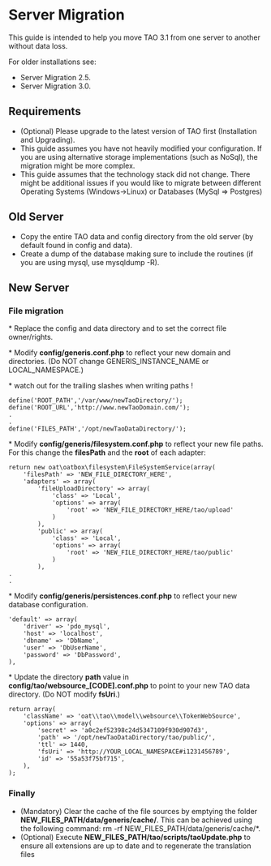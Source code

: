 <!--
parent: 'Administrator Guide'
created_at: '2015-07-14 18:52:42'
updated_at: '2016-08-12 11:34:55'
authors:
    - 'Joel Bout'
tags:
    - 'Administrator Guide'
-->

Server Migration
================

This guide is intended to help you move TAO 3.1 from one server to another without data loss.

For older installations see:

-   Server Migration 2.5.
-   Server Migration 3.0.

Requirements
------------

-   (Optional) Please upgrade to the latest version of TAO first (Installation and Upgrading).
-   This guide assumes you have not heavily modified your configuration. If you are using alternative storage implementations (such as NoSql), the migration might be more complex.
-   This guide assumes that the technology stack did not change. There might be additional issues if you would like to migrate between different Operating Systems (Windows->Linux) or Databases (MySql => Postgres)

Old Server
----------

-   Copy the entire TAO data and config directory from the old server (by default found in config and data).
-   Create a dump of the database making sure to include the routines (if you are using mysql, use mysqldump -R).

New Server
----------

### File migration

\* Replace the config and data directory and to set the correct file owner/rights.

\* Modify **config/generis.conf.php** to reflect your new domain and directories. (Do NOT change GENERIS_INSTANCE_NAME or LOCAL_NAMESPACE.)

\* watch out for the trailing slashes when writing paths !

    define('ROOT_PATH','/var/www/newTaoDirectory/');
    define('ROOT_URL','http://www.newTaoDomain.com/');
    .
    .
    define('FILES_PATH','/opt/newTaoDataDirectory/');

\* Modify **config/generis/filesystem.conf.php** to reflect your new file paths. For this change the **filesPath** and the **root** of each adapter:

    return new oat\oatbox\filesystem\FileSystemService(array(
        'filesPath' => 'NEW_FILE_DIRECTORY_HERE',
        'adapters' => array(
            'fileUploadDirectory' => array(
                'class' => 'Local',
                'options' => array(
                    'root' => 'NEW_FILE_DIRECTORY_HERE/tao/upload'
                )
            ),
            'public' => array(
                'class' => 'Local',
                'options' => array(
                    'root' => 'NEW_FILE_DIRECTORY_HERE/tao/public'
                )
            ),
    .
    .

\* Modify **config/generis/persistences.conf.php** to reflect your new database configuration.

    'default' => array(
        'driver' => 'pdo_mysql',
        'host' => 'localhost',
        'dbname' => 'DbName',
        'user' => 'DbUserName',
        'password' => 'DbPassword',
    ),

\* Update the directory **path** value in **config/tao/websource_[CODE].conf.php** to point to your new TAO data directory. (Do NOT modify **fsUri**.)

    return array(
        'className' => 'oat\\tao\\model\\websource\\TokenWebSource',
        'options' => array(
            'secret' => 'a0c2ef52398c24d5347109f930d907d3',
            'path' => '/opt/newTaoDataDirectory/tao/public/',
            'ttl' => 1440,
            'fsUri' => 'http://YOUR_LOCAL_NAMESPACE#i1231456789',
            'id' => '55a53f75bf715',
        ),
    );

### Finally

-   (Mandatory) Clear the cache of the file sources by emptying the folder **NEW_FILES_PATH/data/generis/cache/**. This can be achieved using the following command: rm -rf NEW_FILES_PATH/data/generis/cache/*.
-   (Optional) Execute **NEW_FILES_PATH/tao/scripts/taoUpdate.php** to ensure all extensions are up to date and to regenerate the translation files


